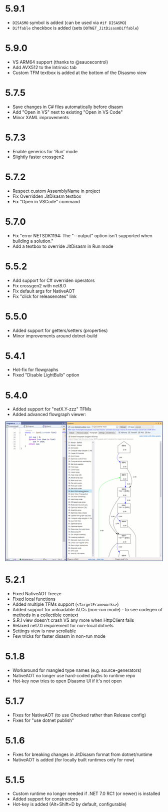 # 5.9.1

* `DISASMO` symbol is added (can be used via `#if DISASMO`)
* `Diffable` checkbox is added (sets `DOTNET_JitDisasmDiffable`)

# 5.9.0

* VS ARM64 support (thanks to @saucecontrol)
* Add AVX512 to the Intrinsic tab
* Custom TFM textbox is added at the bottom of the Disasmo view

# 5.7.5

* Save changes in C# files automatically before disasm
* Add "Open in VS" next to existing "Open in VS Code"
* Minor XAML improvements

# 5.7.3

* Enable generics for 'Run' mode
* Slightly faster crossgen2

# 5.7.2

* Respect custom AssemblyName in project
* Fix Overridden JitDisasm textbox
* Fix "Open in VSCode" command

# 5.7.0

* Fix "error NETSDK1194: The "--output" option isn't supported when building a solution."
* Add a textbox to override JitDisasm in Run mode

# 5.5.2

* Add support for C# overriden operators
* Fix crossgen2 with net8.0
* Fix default args for NativeAOT
* Fix "click for releasenotes" link

# 5.5.0

* Added support for getters/setters (properties)
* Minor improvements around dotnet-build

# 5.4.1

* Hot-fix for flowgraphs
* Fixed "Disable LightBulb" option

# 5.4.0

* Added support for "netX.Y-zzz" TFMs
* Added advanced flowgraph viewer:

![demo](images/flowgraphs.gif)

# 5.2.1

* Fixed NativeAOT freeze
* Fixed local functions
* Added multiple TFMs support (`<TargetFrameworks>`)
* Added support for unloadable ALCs (non-run mode) - to see codegen of methods in a collectible context
* S.R.I view doesn't crash VS any more when HttpClient fails
* Relaxed net7.0 requirement for non-local dotnets
* Settings view is now scrollable
* Few tricks for faster disasm in non-run mode

# 5.1.8

* Workaround for mangled type names (e.g. source-generators)
* NativeAOT no longer use hard-coded paths to runtime repo
* Hot-key now tries to open Disasmo UI if it's not open 

# 5.1.7

* Fixes for NativeAOT (to use Checked rather than Release config)
* Fixes for "use dotnet publish"

# 5.1.6

* Fixes for breaking changes in JitDisasm format from dotnet/runtime
* NativeAOT is added (for locally built runtimes only for now)

# 5.1.5

* Custom runtime no longer needed if .NET 7.0 RC1 (or newer) is installed
* Added support for constructors
* Hot-key is added (Alt+Shift+D by default, configurable)
